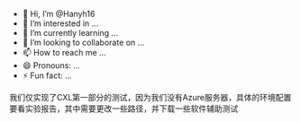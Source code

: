 - 👋 Hi, I’m @Hanyh16
- 👀 I’m interested in ...
- 🌱 I’m currently learning ...
- 💞️ I’m looking to collaborate on ...
- 📫 How to reach me ...
- 😄 Pronouns: ...
- ⚡ Fun fact: ...

<!---
Hanyh16/Hanyh16 is a ✨ special ✨ repository because its `README.md` (this file) appears on your GitHub profile.
You can click the Preview link to take a look at your changes.
--->
我们仅实现了CXL第一部分的测试，因为我们没有Azure服务器，具体的环境配置要看实验报告，其中需要更改一些路径，并下载一些软件辅助测试
